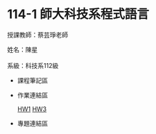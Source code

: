 # 114-1 師大科技系程式語言
授課教師：蔡芸琤老師<br/>
  
姓名：陳星<br/>  
系級：科技系112級<br/>  
- 課程筆記區
- 作業連結區

  [HW1](https://github.com/SHINGSkywallker/-)  [HW3](HW3.ipynb)
- 專題連結區
